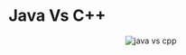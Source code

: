 # Java Vs C++

<p align="center">
  <img src="https://res.cloudinary.com/dq3pru6ji/image/upload/v1708276589/OWN%20IMAGES/C_VS_JAVA_bmbxmw.png" alt="java vs cpp" >
</p>

